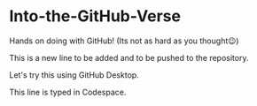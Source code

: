 # Into-the-GitHub-Verse
Hands on doing with GitHub! (Its not as hard as you thought😉)

This is a new line to be added and to be pushed to the repository.

Let's try this using GitHub Desktop.

This line is typed in Codespace.
